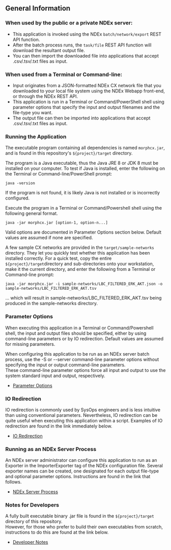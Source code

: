 ## General Information

### When used by the public or a private NDEx server:

* This application is invoked using the NDEx 
`batch/network/export` REST API function.  
* After the batch process runs, the `task/file` REST API 
function will download the resultant output file.  
* You can then import the downloaded file into applications that accept .csv/.tsv/.txt files as input.


### When used from a Terminal or Command-line:
 
* Input originates from a JSON-formatted NDEx CX network file that you downloaded to your local
file system using the NDEx Webapp front-end, or through the NDEx REST API.
* This application is run in a Terminal or Command/PowerShell shell using parameter options that specify the 
input and output filenames and the file-type you want.
* The output file can then be imported into applications that accept .csv/.tsv/.txt files as input.


### Running the Application
The executable program containing all dependencies is named `morphcx.jar`, and is found 
in this repository's `${project}/target` directory.  

The program is a Java executable, thus the Java JRE 8 or JDK 8 must be installed on your computer.
To test if Java is installed, enter the following on the Terminal or Command-line/PowerShell prompt:
```text
java -version
```
If the program is not found, it is likely Java is not installed or is incorrectly configured.

Execute the program in a Terminal or Command/Powershell shell using the following general format.  
```text
java -jar morphcx.jar [option-1, option-n...]
```

Valid options are documented in Parameter Options section below. Default values are assumed if none 
are specified.

A few sample CX networks are provided in the `target/sample-networks` directory.  They let you quickly
test whether this application has been installed correctly. For a quick test, copy the entire 
`${project}/target`directory and sub-directories onto your workstation, make it the current directory, 
and enter the following from a Terminal or Command-line prompt:
```text
java -jar morphcx.jar -i sample-networks/LBC_FILTERED_ERK_AKT.json -o sample-networks/LBC_FILTERED_ERK_AKT.tsv
```
... which will result in sample-networks/LBC_FILTERED_ERK_AKT.tsv being produced in the sample-networks directory.


### Parameter Options
When executing this application in a Terminal or Command/Powershell shell, the input and output files should 
be specified, either by using command-line parameters or by IO redirection. Default values are assumed for missing
parameters.

When configuring this application to be run as an NDEx server batch process, use the -S or --server command-line 
parameter options without specifying the input or output command-line parameters.  
These command-line parameter options force all input and output to use the system standard input and output,
respectively.

* [Parameter Options](docs/parameter-options.md)

### IO Redirection
IO redirection is commonly used by SysOps engineers and is less intuitive than using 
conventional parameters.  Nevertheless, IO redirection can be quite useful when executing this 
application within a script.  Examples of IO redirection are found in the link immediately below.
* [IO Redirection](docs/io-redirection.md) 

### Running as an NDEx Server Process
An NDEx server administrator can configure this application to run as an Exporter in the ImporterExporter tag
of the NDEx configuration file. Several exporter names can be created, one designated for each output file-type and
optional parameter options.
Instructions are found in the link that follows. 
* [NDEx Server Process](docs/as-server-process.md) 

### Notes for Developers
A fully built executable binary .jar file is found in the `${project}/target` directory of this repository.  
However, for those who prefer to build their own executables from scratch, instructions to do this are found at the
link below.
* [Developer Notes](docs/developer-notes.md)